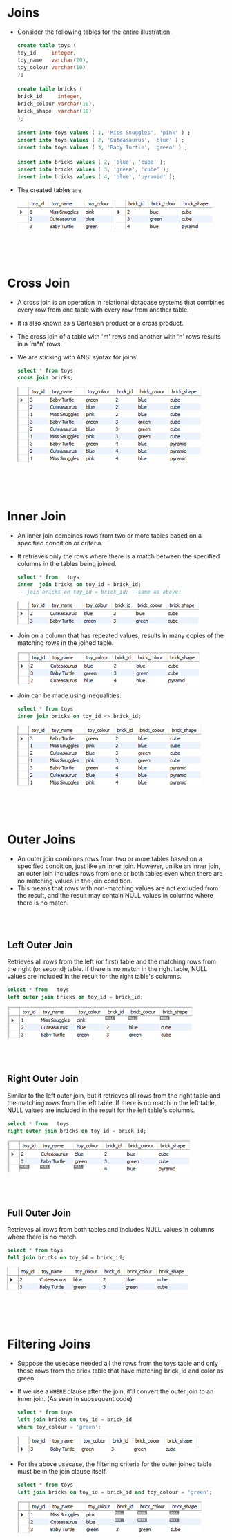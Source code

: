 # Joins

- Consider the following tables for the entire illustration.

  ```sql
  create table toys (
  toy_id     integer,
  toy_name   varchar(20),
  toy_colour varchar(10)
  );

  create table bricks (
  brick_id     integer,
  brick_colour varchar(10),
  brick_shape  varchar(10)
  );

  insert into toys values ( 1, 'Miss Snuggles', 'pink' ) ;
  insert into toys values ( 2, 'Cuteasaurus', 'blue' ) ;
  insert into toys values ( 3, 'Baby Turtle', 'green' ) ;

  insert into bricks values ( 2, 'blue', 'cube' );
  insert into bricks values ( 3, 'green', 'cube' );
  insert into bricks values ( 4, 'blue', 'pyramid' );
  ```

* The created tables are

  ![image](./_assets/toys.png)
  ![image](./_assets/bricks.png)

<br>
<br>
<br>

# Cross Join

- A cross join is an operation in relational database systems that combines every row from one table with every row from another table.
- It is also known as a Cartesian product or a cross product.
- The cross join of a table with 'm' rows and another with 'n' rows results in a 'm\*n' rows.
- We are sticking with ANSI syntax for joins!

  ```sql
  select * from toys
  cross join bricks;
  ```

  ![crossjoin](./_assets/cross-join.png)

<br>
<br>
<br>

# Inner Join

- An inner join combines rows from two or more tables based on a specified condition or criteria.
- It retrieves only the rows where there is a match between the specified columns in the tables being joined.

  ```sql
  select * from   toys
  inner  join bricks on toy_id = brick_id;
  -- join bricks on toy_id = brick_id; --same as above!

  ```

  ![innerjoin](./_assets/inner-join.png)

* Join on a column that has repeated values, results in many copies of the matching rows in the joined table.

  ![innerjoin](./_assets/inner-join2.png)

* Join can be made using inequalities.

  ```sql
  select * from toys
  inner join bricks on toy_id <> brick_id;
  ```

  ![innerjoin](./_assets/inner-join3.png)

<br>
<br>
<br>

# Outer Joins

- An outer join combines rows from two or more tables based on a specified condition, just like an inner join. However, unlike an inner join, an outer join includes rows from one or both tables even when there are no matching values in the join condition.
- This means that rows with non-matching values are not excluded from the result, and the result may contain NULL values in columns where there is no match.

<br>
<br>

## Left Outer Join

Retrieves all rows from the left (or first) table and the matching rows from the right (or second) table. If there is no match in the right table, NULL values are included in the result for the right table's columns.

```sql
select * from   toys
left outer join bricks on toy_id = brick_id;
```

![innerjoin](./_assets/outer-left.png)

<br>
<br>

## Right Outer Join

Similar to the left outer join, but it retrieves all rows from the right table and the matching rows from the left table. If there is no match in the left table, NULL values are included in the result for the left table's columns.

```sql
select * from   toys
right outer join bricks on toy_id = brick_id;
```

![innerjoin](./_assets/outer-right.png)

<br>
<br>

## Full Outer Join

Retrieves all rows from both tables and includes NULL values in columns where there is no match.

```sql
select * from toys
full join bricks on toy_id = brick_id;
```

![innerjoin](./_assets/outer-full.png)

<br>
<br>
<br>

# Filtering Joins

- Suppose the usecase needed all the rows from the toys table and only those rows from the brick table that have matching brick_id and color as green.
- If we use a `WHERE` clause after the join, it'll convert the outer join to an inner join. (As seen in subsequent code)

  ```sql
  select * from toys
  left join bricks on toy_id = brick_id
  where toy_colour = 'green';
  ```

  ![image](./_assets/filter-join1.png)

* For the above usecase, the filtering criteria for the outer joined table must be in the join clause itself.

  ```sql
  select * from toys
  left join bricks on toy_id = brick_id and toy_colour = 'green';
  ```

  ![image](./_assets/filter-join2.png)
